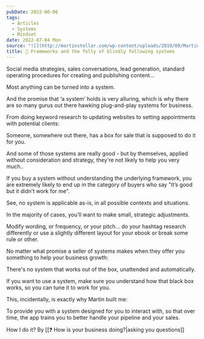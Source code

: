 ```yaml
---
pubDate: 2022-06-06
tags:
  - Articles
  - Systems
  - Mindset
date: 2022-07-04 Mon
source: "![](http://martinstellar.com/wp-content/uploads/2019/09/MartinStellar_Coaching_Illustrations-Framewords-vs-systems-1024x768.jpg)It’s tempting to look for a system, something that can be run, tested, and optimised."
title: 📄 Frameworks and the folly of blindly following systems
---
```


Social media strategies, sales conversations, lead generation, standard operating procedures for creating and publishing content…

Most anything can be turned into a system.

And the promise that ‘a system’ holds is very alluring, which is why there are so many gurus out there hawking plug-and-play systems for business.

From doing keyword research to updating websites to setting appointments with potential clients:

Someone, somewhere out there, has a box for sale that is supposed to do it for you.

And some of those systems are really good - but by themselves, applied without consideration and strategy, they're not likely to help you very much..

If you buy a system without understanding the underlying framework, you are extremely likely to end up in the category of buyers who say "It’s good but it didn’t work for me".

See, no system is applicable as-is, in all possible contexts and situations.

In the majority of cases, you’ll want to make small, strategic adjustments.

Modify wording, or frequency, or your pitch… do your hashtag research differently or use a slightly different layout for your ebook or break some rule or other.

No matter what promise a seller of systems makes when they offer you something to help your business growth:

There's no system that works out of the box, unattended and automatically.

If you want to use a system, make sure you understand how that black box works, so you can tune it to work for you.

This, incidentally, is exactly why Martin built me:

To provide you with a system designed for you to interact with, so that over time, the app trains you to better handle your pipeline and your sales.

How I do it? By [[❓ How is your business doing?|asking you questions]]
